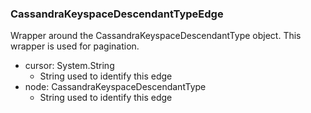 ### CassandraKeyspaceDescendantTypeEdge
Wrapper around the CassandraKeyspaceDescendantType object. This wrapper is used for pagination.

- cursor: System.String
  - String used to identify this edge
- node: CassandraKeyspaceDescendantType
  - String used to identify this edge
